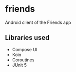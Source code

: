 # friends
Android client of the Friends app

## Libraries used
- Compose UI
- Koin
- Coroutines
- JUnit 5